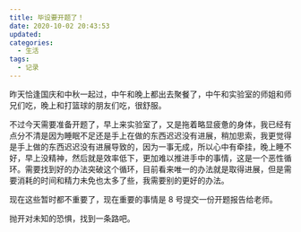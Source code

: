 ```yaml
---
title: 毕设要开题了！
date: 2020-10-02 20:43:53
updated:
categories:
  - 生活
tags:
  - 记录
---
```


昨天恰逢国庆和中秋一起过，中午和晚上都出去聚餐了，中午和实验室的师姐和师兄们吃，晚上和打篮球的朋友们吃，很舒服。
<!-- more -->
不过今天需要准备开题了，早上来实验室了，又是拖着略显疲惫的身体，我已经有点分不清是因为睡眠不足还是手上在做的东西迟迟没有进展，稍加思索，我更觉得是手上做的东西迟迟没有进展导致的，因为一事无成，所以心中有牵挂，晚上睡不好，早上没精神，然后就是效率低下，更加难以推进手中的事情，这是一个恶性循环。需要找到好的办法突破这个循环，目前看来唯一的办法就是取得进展，但是需要消耗的时间和精力未免也太多了些，我需要别的更好的办法。

现在这些暂时都不重要了，现在重要的事情是 8 号提交一份开题报告给老师。

抛开对未知的恐惧，找到一条路吧。
